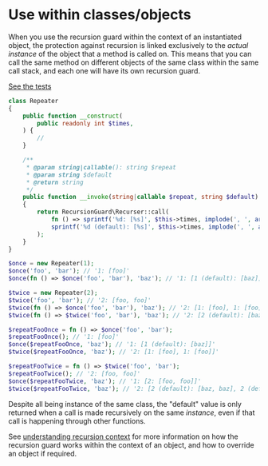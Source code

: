 # Use within classes/objects

When you use the recursion guard within the context of an instantiated object, the protection against recursion is
linked exclusively to the _actual instance_ of the object that a method is called on. This means that you can call the
same method on different objects of the same class within the same call stack, and each one will have its own recursion
guard.

[See the tests](../tests/Documentation/RepeaterTest.php)

```php
class Repeater
{
    public function __construct(
        public readonly int $times,
    ) {
        //
    }

    /**
     * @param string|callable(): string $repeat
     * @param string $default
     * @return string
     */
    public function __invoke(string|callable $repeat, string $default): string
    {
        return RecursionGuard\Recurser::call(
            fn () => sprintf('%d: [%s]', $this->times, implode(', ', array_fill(0, $this->times, (is_callable($repeat) ? $repeat() : $repeat)))),
            sprintf('%d (default): [%s]', $this->times, implode(', ', array_fill(0, $this->times, $default))),
        );
    }
}

$once = new Repeater(1);
$once('foo', 'bar'); // '1: [foo]'
$once(fn () => $once('foo', 'bar'), 'baz'); // '1: [1 (default): [baz]]'

$twice = new Repeater(2);
$twice('foo', 'bar'); // '2: [foo, foo]'
$twice(fn () => $once('foo', 'bar'), 'baz'); // '2: [1: [foo], 1: [foo]]'
$twice(fn () => $twice('foo', 'bar'), 'baz'); // '2: [2 (default): [baz, baz], 2 (default): [baz, baz]]'

$repeatFooOnce = fn () => $once('foo', 'bar');
$repeatFooOnce(); // '1: [foo]'
$once($repeatFooOnce, 'baz'); // '1: [1 (default): [baz]]'
$twice($repeatFooOnce, 'baz'); // '2: [1: [foo], 1: [foo]]'

$repeatFooTwice = fn () => $twice('foo', 'bar');
$repeatFooTwice(); // '2: [foo, foo]'
$once($repeatFooTwice, 'baz'); // '1: [2: [foo, foo]]'
$twice($repeatFooTwice, 'baz'); // '2: [2 (default): [baz, baz], 2 (default): [baz, baz]]'
```
Despite all being instance of the same class, the "default" value is only returned when a call is made recursively on
the same _instance_, even if that call is happening through other functions.

See [understanding recursion context](understanding-recursion-context.md) for more information on how the recursion
guard works within the context of an object, and how to override an object if required.
